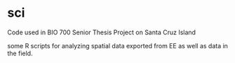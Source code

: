 # sci
Code used in BIO 700 Senior Thesis Project on Santa Cruz Island

some R scripts for analyzing spatial data exported from EE as well as data in the field.
